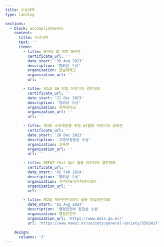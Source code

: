 ```yaml
---
title: 수상내역
type: landing

sections:
  - block: accomplishments
    content:
      title: 수상내역
      text: ''
      items:
        - title: 모바일 앱 개발 해커톤
          certificate_url: ''
          date_start: '30 Aug 2023'
          description: '장려상 수상'
          organization: 전남대학교
          organization_url: ''
          url: ''

        - title: 제1회 SW 창업 아이디어 경진대회
          certificate_url: ''
          date_start: '21 Dec 2023'
          description: '장려상 수상'
          organization: 전북대학교
          organization_url: ''
          url: ''

        - title: 제3회 소외계층을 위한 AI활용 아이디어 공모전
          certificate_url: ''
          date_start: '20 Dec 2023'
          description: '교육부장관상 수상'
          organization: 교육부
          organization_url: ''
          url: ''

        - title: GREAT Chat Gpt 활용 아이디어 경진대회
          certificate_url: ''
          date_start: '02 Feb 2024'
          description: '장려상 수상'
          organization: 지역선도대학육성사업단
          organization_url: ''
          url: ''

        - title: 제2회 재난안전데이터 활용 창업경진대회
          date_start: '01 Aug 2024'
          description: '행정안전부 장관상 수상'
          organization: 행정안전부
          organization_url: 'https://www.mois.go.kr/'
          url: 'https://www.news1.kr/society/general-society/5502417'

    design:
      columns: '2'
---
```

